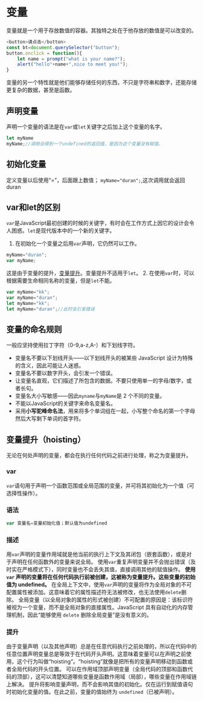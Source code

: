 # 变量

变量就是一个用于存放数值的容器。其独特之处在于他存放的数值是可以改变的。

```Javascript
<button>请点击</button>
const bt=document.querySelector("button");
button.onclick = function(){
    let name = prompt("what is your name?");
    alert("hello"+name+",nice to meet you!");
}
```

变量的另一个特性就是他们能够存储任何的东西，不只是字符串和数字，还能存储更复杂的数据，甚至是函数。

## 声明变量

声明一个变量的语法是在`var`或`let`关键字之后加上这个变量的名字。

```Javascript
let myName
myName;//调用会得到一个undefined的返回值，是因为这个变量没有赋值。
```

## 初始化变量

定义变量以后使用“=”，后面跟上数值；
`myName="duran";`,这次调用就会返回duran

## var和let的区别

`var`是JavaScript最初创建的时候的关键字，有时会在工作方式上因它的设计会令人困惑。`let`是现代版本中的一个新的关键字。

1. 在初始化一个变量之后用`var`声明，它仍然可以工作。

```javascript
myName="duran";
var myName;
```

这是由于变量的提升，[变量提升](变量提升.md)。变量提升不适用于`let`。
2. 在使用`var`时，可以根据需要生命相同名称的变量，但是`let`不能。

```javascript
var myName="kk";
var myName="duran";
let myName="kk";
let myName="duran";//此时会引发错误
```

## 变量的命名规则

一般应坚持使用拉丁字符（0-9,a-z,A-）和下划线字符。

- 变量名不要以下划线开头——以下划线开头的被某些 JavaScript 设计为特殊的含义，因此可能让人迷惑。
- 变量名不要以数字开头，会引发一个错误。
- 让变量名直观，它们描述了所包含的数据。不要只使用单一的字母/数字，或者长句。
- 变量名大小写敏感——因此`myname`与`myName`是 2 个不同的变量。
- 不能以JavaScript的关键字来命名变量名。
- 采用**小写驼峰命名法**，用来将多个单词组在一起，小写整个命名的第一个字母然后大写剩下单词的首字符。

## 变量提升（hoisting）

无论在何处声明的变量，都会在执行任何代码之前进行处理，称之为变量提升。

### var

`var`语句用于声明一个函数范围或全局范围的变量，并可将其初始化为一个值（可选择性操作）。

### 语法

```javascript
var 变量名=变量初始化值；默认值为undefined
```

### 描述

用`var`声明的变量作用域就是他当前的执行上下文及其闭包（嵌套函数），或是对于声明在任何函数外的变量来说全局。
使用`var`重复声明变量并不会抛出错误（及时实在严格模式下），同时变量也不会丢失其值，直接调用其他的赋值操作。
**使用 `var` 声明的变量将在任何代码执行前被创建，这被称为变量提升。这些变量的初始值为 undefined。**
在全局上下文中，使用`var`声明的变量将作为全局对象的不可配置属性被添加。这意味着它的属性描述符无法被修改，也无法使用`delete`删除。
全局变量（以全局对象的属性的形式被创建）不可配置的原因是：该标识符被视为一个变量，而不是全局对象的直接属性。JavaScript 具有自动化的内存管理机制，因此“能够使用 `delete` 删除全局变量”是没有意义的。

### 提升

由于变量声明（以及其他声明）总是在任意代码执行之前处理的，所以在代码中的任意位置声明变量总是等效于在代码开头声明。这意味着变量可以在声明之前使用，这个行为叫做“hoisting”。“hoisting”就像是把所有的变量声明移动到函数或者全局代码的开头位置。
可以在作用域顶部声明变量（全局代码的顶部和函数代码的顶部），这可以清楚知道哪些变量是函数作用域（局部），哪些变量在作用域链上解决。
提升将影响变量声明，而不会影响其值的初始化。仅在运行到赋值语句时初始化变量的值。在此之前，变量的值始终为 `undefined`（已被声明）。
